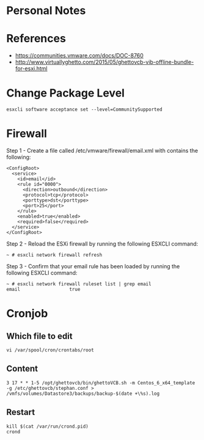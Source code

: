 # Personal Notes

# References

* https://communities.vmware.com/docs/DOC-8760
* http://www.virtuallyghetto.com/2015/05/ghettovcb-vib-offline-bundle-for-esxi.html

# Change Package Level
```
esxcli software acceptance set --level=CommunitySupported
```

# Firewall
Step 1 - Create a file called /etc/vmware/firewall/email.xml with contains the following:
```
<ConfigRoot>
  <service>
    <id>email</id>
    <rule id="0000">
      <direction>outbound</direction>
      <protocol>tcp</protocol>
      <porttype>dst</porttype>
      <port>25</port>
    </rule>
    <enabled>true</enabled>
    <required>false</required>
  </service>
</ConfigRoot>
 ```
Step 2 - Reload the ESXi firewall by running the following ESXCLI command:
```
~ # esxcli network firewall refresh
```

Step 3 - Confirm that your email rule has been loaded by running the following ESXCLI command:
```
~ # esxcli network firewall ruleset list | grep email
email                  true
```

# Cronjob
## Which file to edit
```
vi /var/spool/cron/crontabs/root
``` 

## Content
```
3 17 * * 1-5 /opt/ghettovcb/bin/ghettoVCB.sh -m Centos_6_x64_template -g /etc/ghettovcb/stephan.conf >  /vmfs/volumes/Datastore3/backups/backup-$(date +\%s).log
```

## Restart
```
kill $(cat /var/run/crond.pid)
crond
```
